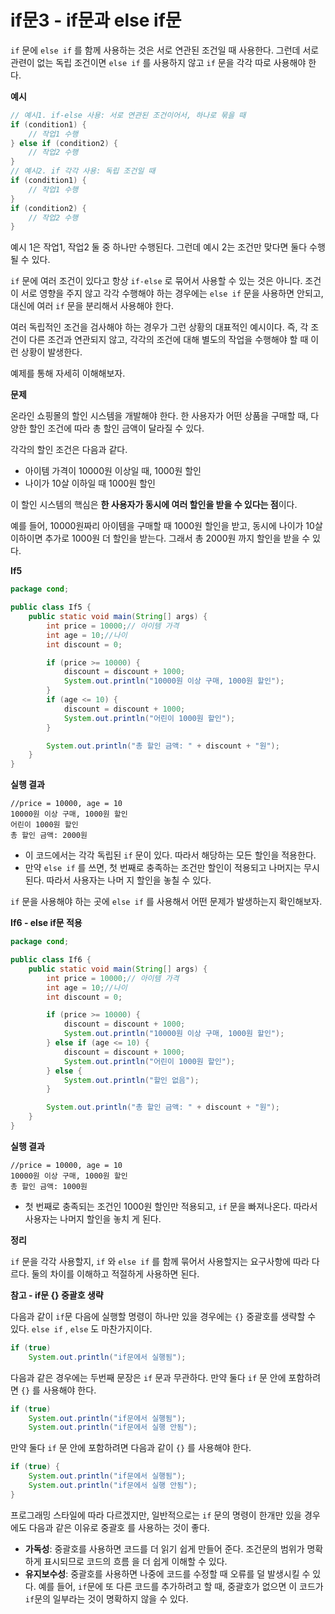 # if문3 - if문과 else if문
`if` 문에 `else if` 를 함께 사용하는 것은 서로 연관된 조건일 때 사용한다. 그런데 서로 관련이 없는 독립 조건이면 `else if` 를 사용하지 않고 `if` 문을 각각 따로 사용해야 한다.

**예시**
```java
// 예시1. if-else 사용: 서로 연관된 조건이어서, 하나로 묶을 때
if (condition1) {
    // 작업1 수행
} else if (condition2) {
    // 작업2 수행
}
// 예시2. if 각각 사용: 독립 조건일 때
if (condition1) {
    // 작업1 수행
}
if (condition2) {
    // 작업2 수행
}
```
예시 1은 작업1, 작업2 둘 중 하나만 수행된다. 그런데 예시 2는 조건만 맞다면 둘다 수행될 수 있다.

`if` 문에 여러 조건이 있다고 항상 `if-else` 로 묶어서 사용할 수 있는 것은 아니다. 조건이 서로 영향을 주지 않고 각각 수행해야 하는 경우에는 `else if` 문을 사용하면 안되고, 대신에 여러 `if` 문을 분리해서 사용해야 한다.

여러 독립적인 조건을 검사해야 하는 경우가 그런 상황의 대표적인 예시이다. 즉, 각 조건이 다른 조건과 연관되지 않고, 각각의 조건에 대해 별도의 작업을 수행해야 할 때 이런 상황이 발생한다.
          
예제를 통해 자세히 이해해보자.

**문제**

온라인 쇼핑몰의 할인 시스템을 개발해야 한다. 한 사용자가 어떤 상품을 구매할 때, 다양한 할인 조건에 따라 총 할인 금액이 달라질 수 있다. 

각각의 할인 조건은 다음과 같다.

- 아이템 가격이 10000원 이상일 때, 1000원 할인
- 나이가 10살 이하일 때 1000원 할인

이 할인 시스템의 핵심은 **한 사용자가 동시에 여러 할인을 받을 수 있다는 점**이다.

예를 들어, 10000원짜리 아이템을 구매할 때 1000원 할인을 받고, 동시에 나이가 10살 이하이면 추가로 1000원 더 할인을 받는다. 그래서 총 2000원 까지 할인을 받을 수 있다.

**If5**
```java
package cond;

public class If5 {
    public static void main(String[] args) {
        int price = 10000;// 아이템 가격
        int age = 10;//나이
        int discount = 0;

        if (price >= 10000) {
            discount = discount + 1000;
            System.out.println("10000원 이상 구매, 1000원 할인");
        }
        if (age <= 10) {
            discount = discount + 1000;
            System.out.println("어린이 1000원 할인");
        }

        System.out.println("총 할인 금액: " + discount + "원");
    }
}
```

**실행 결과** 
```
//price = 10000, age = 10
10000원 이상 구매, 1000원 할인
어린이 1000원 할인
총 할인 금액: 2000원
```
- 이 코드에서는 각각 독립된 `if` 문이 있다. 따라서 해당하는 모든 할인을 적용한다.
- 만약 `else if` 를 쓰면, 첫 번째로 충족하는 조건만 할인이 적용되고 나머지는 무시된다. 따라서 사용자는 나머 지 할인을 놓칠 수 있다.

`if` 문을 사용해야 하는 곳에 `else if` 를 사용해서 어떤 문제가 발생하는지 확인해보자.

**If6 - else if문 적용**
```java
package cond;

public class If6 {
    public static void main(String[] args) {
        int price = 10000;// 아이템 가격
        int age = 10;//나이
        int discount = 0;

        if (price >= 10000) {
            discount = discount + 1000;
            System.out.println("10000원 이상 구매, 1000원 할인");
        } else if (age <= 10) {
            discount = discount + 1000;
            System.out.println("어린이 1000원 할인");
        } else {
            System.out.println("할인 없음");
        }

        System.out.println("총 할인 금액: " + discount + "원");
    }
}
```
**실행 결과** 
```
//price = 10000, age = 10
10000원 이상 구매, 1000원 할인
총 할인 금액: 1000원
```
- 첫 번째로 충족되는 조건인 1000원 할인만 적용되고, `if` 문을 빠져나온다. 따라서 사용자는 나머지 할인을 놓치 게 된다.

**정리**

`if` 문을 각각 사용할지, `if` 와 `else if` 를 함께 묶어서 사용할지는 요구사항에 따라 다르다. 둘의 차이를 이해하고 적절하게 사용하면 된다.

**참고 - if문 {} 중괄호 생략**

다음과 같이 `if`문 다음에 실행할 명령이 하나만 있을 경우에는 `{}` 중괄호를 생략할 수 있다. `else if` , `else` 도 마찬가지이다.
```java
if (true)
    System.out.println("if문에서 실행됨");
```

다음과 같은 경우에는 두번째 문장은 `if` 문과 무관하다. 만약 둘다 `if` 문 안에 포함하려면 `{}` 를 사용해야 한다.
```java
if (true)
    System.out.println("if문에서 실행됨");
    System.out.println("if문에서 실행 안됨");
```
만약 둘다 `if` 문 안에 포함하려면 다음과 같이 `{}` 를 사용해야 한다.
```java
if (true) {
    System.out.println("if문에서 실행됨");
    System.out.println("if문에서 실행 안됨");
}
```

프로그래밍 스타일에 따라 다르겠지만, 일반적으로는 `if` 문의 명령이 한개만 있을 경우에도 다음과 같은 이유로 중괄호 를 사용하는 것이 좋다.

- **가독성**: 중괄호를 사용하면 코드를 더 읽기 쉽게 만들어 준다. 조건문의 범위가 명확하게 표시되므로 코드의 흐름 을 더 쉽게 이해할 수 있다.
- **유지보수성**: 중괄호를 사용하면 나중에 코드를 수정할 때 오류를 덜 발생시킬 수 있다. 예를 들어, `if`문에 또 다른 코드를 추가하려고 할 때, 중괄호가 없으면 이 코드가 `if`문의 일부라는 것이 명확하지 않을 수 있다.
